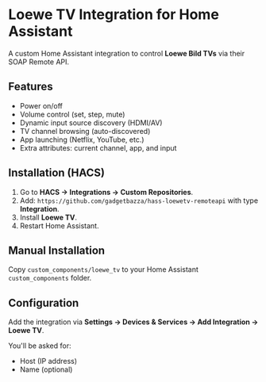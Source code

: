 # Loewe TV Integration for Home Assistant

A custom Home Assistant integration to control **Loewe Bild TVs** via their SOAP Remote API.

## Features
- Power on/off
- Volume control (set, step, mute)
- Dynamic input source discovery (HDMI/AV)
- TV channel browsing (auto-discovered)
- App launching (Netflix, YouTube, etc.)
- Extra attributes: current channel, app, and input

## Installation (HACS)
1. Go to **HACS → Integrations → Custom Repositories**.
2. Add: `https://github.com/gadgetbazza/hass-loewetv-remoteapi` with type **Integration**.
3. Install **Loewe TV**.
4. Restart Home Assistant.

## Manual Installation
Copy `custom_components/loewe_tv` to your Home Assistant `custom_components` folder.

## Configuration
Add the integration via **Settings → Devices & Services → Add Integration → Loewe TV**.

You'll be asked for:
- Host (IP address)
- Name (optional)
